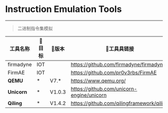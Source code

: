 # Instruction Emulation Tools
---
> 二进制指令集模拟

| 工具名称    | :space_invader:目标 | :pushpin:版本 | :loudspeaker:工具具链接                   | :book:WIKI/BLOG链接 |
| --- | --- | --- | -- | -- |
|firmadyne|IOT| | https://github.com/firmadyne/firmadyne ||
|FirmAE|IOT| | https://github.com/pr0v3rbs/FirmAE ||
|**QEMU**|*| V7.* | https://www.qemu.org/ ||
|**Unicorn**|*| V1.0.3 | https://github.com/unicorn-engine/unicorn ||
|**Qiling**|*| V1.4.2 | https://github.com/qilingframework/qiling ||
